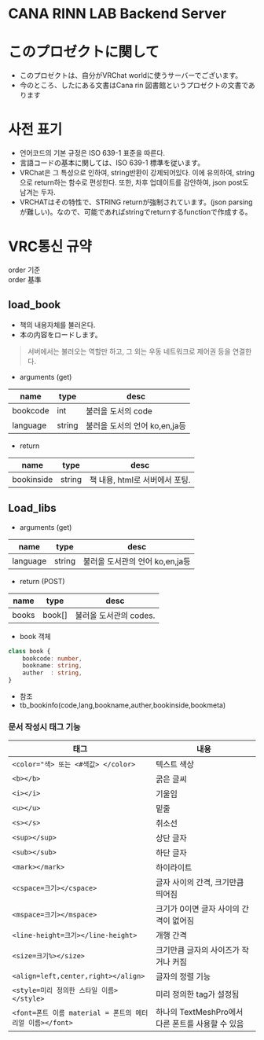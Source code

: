 # CANA RINN LAB Backend Server

# このプロゼクトに関して
- このプロゼクトは、自分がVRChat worldに使うサーバーでございます。
- 今のところ、したにある文書はCana rin 図書館というプロゼクトの文書であります

# 사전 표기
- 언어코드의 기본 규정은 ISO 639-1 표준을 따른다. 
- 言語コードの基本に関しては、ISO 639-1 標準を従います。
- VRChat은 그 특성으로 인하여, string반환이 강제되어있다. 이에 유의하여, string으로 return하는 함수로 편성한다. 또한, 차후 업데이트를 감안하여, json post도 남겨는 두자.
- VRCHATはその特性で、STRING returnが強制されています。(json parsingが難しい)。なので、可能であればstringでreturnするfunctionで作成する。

# VRC통신 규약
order 기준    
order 基準

## load_book
- 책의 내용자체를 불러온다.
- 本の内容をロードします。
> 서버에서는 불러오는 역할만 하고, 그 외는 우동 네트워크로 제어권 등을 연결한다.
- arguments (get)

|name|type|desc|
|----|----|----|
|bookcode|int|불러올 도서의 code|
|language|string|불러올 도서의 언어 ko,en,ja등|

- return

|name|type|desc|
|----|----|----|
|bookinside|string|책 내용, html로 서버에서 포팅.|

## Load_libs
- arguments (get)

|name|type|desc|
|----|----|----|
|language|string|불러올 도서관의 언어 ko,en,ja등|

- return (POST)

|name|type|desc|
|----|----|----|
|books|book[]|불러올 도서관의 codes.|

- book 객체
```ts
class book {
    bookcode: number,
    bookname: string,
    auther  : string,
}
```

- 참조
- tb_bookinfo(code,lang,bookname,auther,bookinside,bookmeta)


### 문서 작성시 태그 기능

|태그|내용|
|---|---|
|```<color="색> 또는 <#색값> </color>```|텍스트 색상|
|```<b></b>```|굵은 글씨|
|```<i></i>```|기울임|
|```<u></u>```|밑줄|
|```<s></s>```|취소선|
|```<sup></sup>```|상단 글자|
|```<sub></sub>```|하단 글자|
|```<mark></mark>```|하이라이트 |
|```<cspace=크기></cspace>```|	글자 사이의 간격, 크기만큼 띄어짐|
|```<mspace=크기></mspace>```|	크기가 0이면 글자 사이의 간격이 없어짐|
|```<line-height=크기></line-height>```|	개행 간격|
|```<size=크기%></size>```|	 크기만큼 글자의 사이즈가 작거나 커짐|
|```<align=left,center,right></align>```|	글자의 정렬 기능|
|```<style=미리 정의한 스타일 이름></style>```|	미리 정의한 tag가 설정됨|
|```<font=폰트 이름 material = 폰트의 메터리얼 이름></font>```|	하나의 TextMeshPro에서 다른 폰트를 사용할 수 있음|
